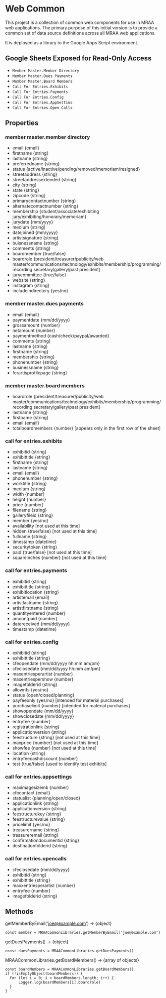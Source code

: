 # Web Common

This project is a collection of common web components for use in MRAA web applications. The primary purpose of this initial version is to provide a common set of data source definitions across all MRAA web applications.

It is deployed as a library to the Google Apps Script environment.

## Google Sheets Exposed for Read-Only Access
* `Member Master.Member Directory`
* `Member Master.Dues Payments`
* `Member Master.Board Members`
* `Call For Entries.Exhibits`
* `Call For Entries.Payments` 
* `Call For Entries.Config`
* `Call For Entries.AppSettins`
* `Call For Entries.Open Calls`

## Properties
### member master.member directory
- email {email}
- firstname {string}
- lastname {string}
- preferredname {string}
- status {active/inactive/pending/removed/memoriam/resigned}
- streetaddress {string}
- streetaddressextended {string}
- city {string}
- state {string}
- zipcode {string}
- primarycontactnumber {string}
- alternatecontactnumber {string}
- membership {student/associate/exhibiting jury/exhibiting/honorary/memoriam}
- jurydate {mm/yyyy} 
- medium {string}
- datejoined {mm/yyyy}
- artistsignature {string}
- buisnessname {string}
- comments {string}
- boardmember {true/false}
- boardrole {president/treasurer/publicity/web master/communications/technology/exhibits/membership/programming/recording secretary/gallery/past president}
- jurycommittee {true/false}
- website {string}
- instagram {string}
- includeindirectory {yes/no}

### member master.dues payments
- email {email}
- paymentdate {mm/dd/yyyy}
- grossamount {number}
- netamount {number}
- paymentmethod {cash/check/paypal/awarded}
- comments {string}
- lastname {string}
- firstname {string}
- membership {string}
- phonenumber {string}
- businessname {string}
- forartisprofilepage {string}

### member master.board members
- boardrole {president/treasurer/publicity/web master/communications/technology/exhibits/membership/programming/recording secretary/gallery/past president}
- lastname {string}
- firstname {string}
- email {email}
- totalboardmembers {number} [appears only in the first row of the sheet]

### call for entries.exhibits
- exhibitid {string}
- exhibittitle {string}
- firstname {string}
- lastname {string}
- email {email}
- phonenumber {string}
- worktitle {string}
- medium {string}
- width {number}
- height {number}
- price {number}
- filename {string}
- galleryfileid {string}
- member {yes/no}
- availability [not used at this time]
- hidden {true/false} [not used at this time]
- fullname {string}
- timestamp {datetime}
- securitytoken {string}
- paid {true/false} [not used at this time]
- squareinches {number} [not used at this time]

### call for entries.payments
- exhibitid {string}
- exhibittitle {string}
- exhibitlocation {string}
- artistemail {email}
- artistlastname {string}
- artistfirstname {string}
- quantityentered {number}
- amountpaid {number}
- datereceived {mm/dd/yyyy}
- timestamp {datetime}

### call for entries.config
- exhibitid {string}
- exhibittitle {string}
- cfeopendate {mm/dd/yyyy hh:mm am/pm}
- cfeclosedate {mm/dd/yyyy hh:mm am/pm}
- maxentriesperartist {number}
- maxentriespershow {number}
- imagefolderid {string}
- allownfs {yes/no}
- status {open/closed/planning}
- payfeeonly {yes/no} [intended for material purchases]
- purchaselimit {number} [intended for material purchases]
- showopendate {mm/dd/yyyy}
- showclosedate {mm/dd/yyyy}
- entryfee {number}
- registrationlink {string}
- applicationversion {string}
- feestructure {string} [not used at this time]
- maxprice {number} [not used at this time]
- showfee {number} [not used at this time]
- location {string}
- entryfeecashdiscount {number} 
- test {true/false} [used to identify test exhibits]

### call for entries.appsettings
- maximagesizemb {number}
- cfecontact {email}
- statuslist {planning/open/closed}
- applicationlink {string}
- applicationversion {string}
- feestructurekey {string}
- feestructurevalue {string}
- pricelimit {yes/no}
- treasurername {string}
- treasureremail {string}
- confirmationdocumentid {string}
- destinationfolderid {string}

### call for entries.opencalls
- cfeclosedate {mm/dd/yyyy}
- exhibitid {string}
- exhibittitle {string}
- maxxentriesperartist {number}
- entryfee {number}
- imagefolderid {string}

## Methods
getMemberByEmail('joe@example.com') -> {object}

``` 
const member = MRAACommonLibraries.getMemberByEmail('joe@example.com') 
```

getDuesPayments() -> {object}

``` 
const duesPayments = MRAACommonLibraries.getDuesPayments() 
```

MRAACommonLibraries.getBoardMembers() -> {array of objects}

```    
const boardMembers = MRAACommonLibraries.getBoardMembers()
if (!isEmptyObject(boardMembers)) {
  for (let i = 0; i < boardMembers.length; i++) {
      Logger.log(boardMembers[i].boardrole)
  }
}
```